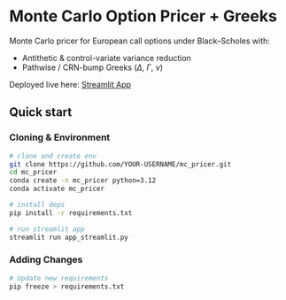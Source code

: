 # Monte Carlo Option Pricer + Greeks

Monte Carlo pricer for European call options under Black–Scholes with:
- Antithetic & control-variate variance reduction
- Pathwise / CRN-bump Greeks ($\Delta$, $\Gamma$, $\nu$)

Deployed live here: [Streamlit App](https://YOUR-DEPLOYED-LINK)


## Quick start

### Cloning & Environment
```bash
# clone and create env
git clone https://github.com/YOUR-USERNAME/mc_pricer.git
cd mc_pricer
conda create -n mc_pricer python=3.12
conda activate mc_pricer

# install deps
pip install -r requirements.txt

# run streamlit app
streamlit run app_streamlit.py
```


### Adding Changes  
```bash 
# Update new requirements 
pip freeze > requirements.txt
```